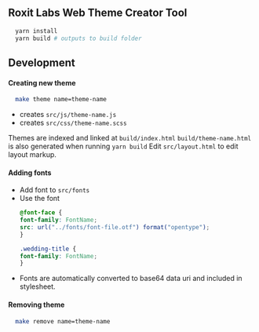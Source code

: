 ## Roxit Labs Web Theme Creator Tool


``` bash
  yarn install
  yarn build # outputs to build folder
```

## Development

#### Creating new theme

``` bash
  make theme name=theme-name
```
- creates `src/js/theme-name.js`
- creates `src/css/theme-name.scss`


Themes are indexed and linked at `build/index.html`
`build/theme-name.html` is also generated when running `yarn build`
Edit `src/layout.html` to edit layout markup.

#### Adding fonts

- Add font to `src/fonts`
- Use the font
     ``` css
  @font-face {
    font-family: FontName;
    src: url("../fonts/font-file.otf") format("opentype");
  }

  .wedding-title {
    font-family: FontName;
  }
    ```
- Fonts are automatically converted to base64 data uri and included in stylesheet.

#### Removing theme

``` bash
  make remove name=theme-name
```
